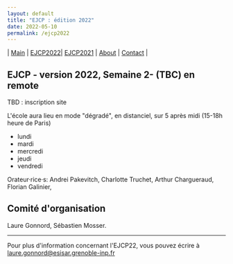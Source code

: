 ```yaml
---
layout: default
title: "EJCP : édition 2022"
date: 2022-05-10
permalink: /ejcp2022
---
```


| [Main](./index) | [EJCP2022](./ejcp2022)| [EJCP2021](./ejcp2021) | [About](./about) | [Contact](./contact) |


## EJCP - version 2022, Semaine 2- (TBC) en remote

TBD : inscription site

L'école aura lieu en mode "dégradé", en distanciel, sur 5 après midi (15-18h heure de Paris)

* lundi 
* mardi 
* mercredi 
* jeudi 
* vendredi 


Orateur·rice·s:  Andrei Pakevitch, Charlotte Truchet, Arthur Chargueraud, Florian Galinier, 

## Comité d'organisation

Laure Gonnord, Sébastien Mosser.

---
Pour plus d'information concernant l'EJCP22, vous pouvez écrire à
 [laure.gonnord@esisar.grenoble-inp.fr](mailto:laure.gonnord@esisar.grenoble-inp.fr)
